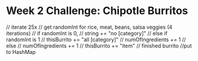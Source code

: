 # Week 2 Challenge: Chipotle Burritos

// iterate 25x
// get randomInt for rice, meat, beans, salsa veggies (4 iterations)
// if randomInt is 0,
// string += "no [category]"
// else if randomInt is 1
// thisBurrito += "all [category]"
// numOfIngredients += 1
// else
// numOfIngredients += 1
// thisBurrito += "item"
// finished burrito
//put to HashMap
